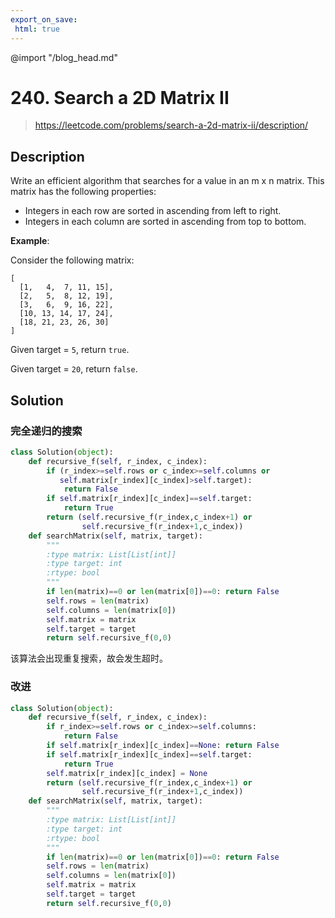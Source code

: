 ```yaml
---
export_on_save:
 html: true
---
```


@import "/blog_head.md"

# 240. Search a 2D Matrix II

> <https://leetcode.com/problems/search-a-2d-matrix-ii/description/>

## Description

Write an efficient algorithm that searches for a value in an m x n matrix. This matrix has the following properties:
- Integers in each row are sorted in ascending from left to right.
- Integers in each column are sorted in ascending from top to bottom.

**Example**:

Consider the following matrix:
```
[
  [1,   4,  7, 11, 15],
  [2,   5,  8, 12, 19],
  [3,   6,  9, 16, 22],
  [10, 13, 14, 17, 24],
  [18, 21, 23, 26, 30]
]
```
Given target = `5`, return `true`.

Given target = `20`, return `false`.

## Solution

###  完全递归的搜索

```python {class=line-numbers}
class Solution(object):
    def recursive_f(self, r_index, c_index):
        if (r_index>=self.rows or c_index>=self.columns or
           self.matrix[r_index][c_index]>self.target):
            return False
        if self.matrix[r_index][c_index]==self.target:
            return True
        return (self.recursive_f(r_index,c_index+1) or 
                self.recursive_f(r_index+1,c_index))
    def searchMatrix(self, matrix, target):
        """
        :type matrix: List[List[int]]
        :type target: int
        :rtype: bool
        """
        if len(matrix)==0 or len(matrix[0])==0: return False
        self.rows = len(matrix)
        self.columns = len(matrix[0])
        self.matrix = matrix
        self.target = target
        return self.recursive_f(0,0)
```
该算法会出现重复搜索，故会发生超时。

### 改进

```python {class=line-numbers}
class Solution(object):
    def recursive_f(self, r_index, c_index):
        if r_index>=self.rows or c_index>=self.columns:
            return False
        if self.matrix[r_index][c_index]==None: return False
        if self.matrix[r_index][c_index]==self.target:
            return True
        self.matrix[r_index][c_index] = None
        return (self.recursive_f(r_index,c_index+1) or 
                self.recursive_f(r_index+1,c_index))
    def searchMatrix(self, matrix, target):
        """
        :type matrix: List[List[int]]
        :type target: int
        :rtype: bool
        """
        if len(matrix)==0 or len(matrix[0])==0: return False
        self.rows = len(matrix)
        self.columns = len(matrix[0])
        self.matrix = matrix
        self.target = target
        return self.recursive_f(0,0)
```
